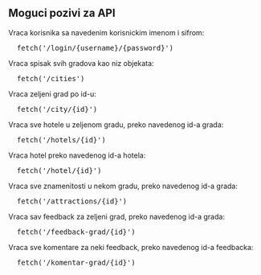 <h2>Moguci pozivi za API</h2>
Vraca korisnika sa navedenim korisnickim imenom i sifrom:
<pre>
  fetch('/login/{username}/{password}')
</pre>
Vraca spisak svih gradova kao niz objekata:
<pre>
  fetch('/cities')
</pre>
Vraca zeljeni grad po id-u:
<pre>
  fetch('/city/{id}')
</pre>
Vraca sve hotele u zeljenom gradu, preko navedenog id-a grada:
<pre>
  fetch('/hotels/{id}')
</pre>
Vraca hotel preko navedenog id-a hotela:
<pre>
  fetch('/hotel/{id}')
</pre>
Vraca sve znamenitosti u nekom gradu, preko navedenog id-a grada:
<pre>
  fetch('/attractions/{id}')
</pre>
Vraca sav feedback za zeljeni grad, preko navedenog id-a grada:
<pre>
  fetch('/feedback-grad/{id}')
</pre>
Vraca sve komentare za neki feedback, preko navedenog id-a feedbacka:
<pre>
  fetch('/komentar-grad/{id}')
</pre>
